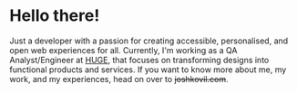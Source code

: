 
# **Hello there!**

Just a developer with a passion for creating accessible, personalised, and open web experiences for all. Currently, I'm working as a QA Analyst/Engineer at [HUGE](https://www.hugeinc.com), that focuses on transforming designs into functional products and services. If you want to know more about me, my work, and my experiences, head on over to ~~joshkovil.com~~.